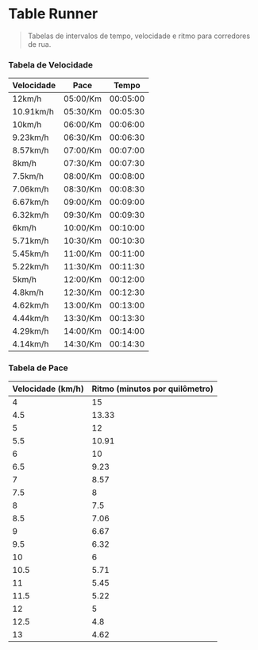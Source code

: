 # Table Runner

> Tabelas de intervalos de tempo, velocidade e ritmo para corredores de rua.

### Tabela de Velocidade

| Velocidade | Pace    | Tempo   |
|------------|---------|---------|
| 12km/h     | 05:00/Km| 00:05:00|
| 10.91km/h  | 05:30/Km| 00:05:30|
| 10km/h     | 06:00/Km| 00:06:00|
| 9.23km/h   | 06:30/Km| 00:06:30|
| 8.57km/h   | 07:00/Km| 00:07:00|
| 8km/h      | 07:30/Km| 00:07:30|
| 7.5km/h    | 08:00/Km| 00:08:00|
| 7.06km/h   | 08:30/Km| 00:08:30|
| 6.67km/h   | 09:00/Km| 00:09:00|
| 6.32km/h   | 09:30/Km| 00:09:30|
| 6km/h      | 10:00/Km| 00:10:00|
| 5.71km/h   | 10:30/Km| 00:10:30|
| 5.45km/h   | 11:00/Km| 00:11:00|
| 5.22km/h   | 11:30/Km| 00:11:30|
| 5km/h      | 12:00/Km| 00:12:00|
| 4.8km/h    | 12:30/Km| 00:12:30|
| 4.62km/h   | 13:00/Km| 00:13:00|
| 4.44km/h   | 13:30/Km| 00:13:30|
| 4.29km/h   | 14:00/Km| 00:14:00|
| 4.14km/h   | 14:30/Km| 00:14:30|

### Tabela de Pace

| Velocidade (km/h) | Ritmo (minutos por quilômetro) |
|---------------------|---------------------------------|
| 4                   | 15                              |
| 4.5                 | 13.33                           |
| 5                   | 12                              |
| 5.5                 | 10.91                           |
| 6                   | 10                              |
| 6.5                 | 9.23                            |
| 7                   | 8.57                            |
| 7.5                 | 8                               |
| 8                   | 7.5                             |
| 8.5                 | 7.06                            |
| 9                   | 6.67                            |
| 9.5                 | 6.32                            |
| 10                  | 6                               |
| 10.5                | 5.71                            |
| 11                  | 5.45                            |
| 11.5                | 5.22                            |
| 12                  | 5                               |
| 12.5                | 4.8                             |
| 13                  | 4.62                            |
